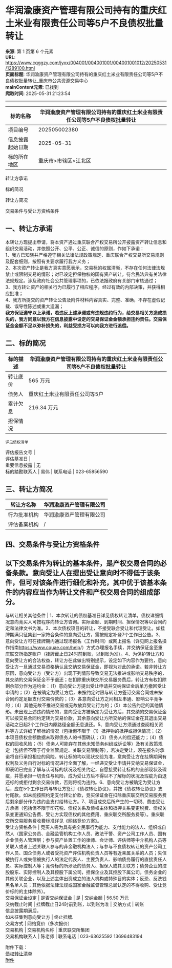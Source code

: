 # 华润渝康资产管理有限公司持有的重庆红土米业有限责任公司等5户不良债权批量转让

**来源**: 第 1 页第 6 个元素  
**URL**: https://www.cqggzy.com/jyxx/004001/004001001/004001001012/20250531/1289100.html  
**页面标题**: 华润渝康资产管理有限公司持有的重庆红土米业有限责任公司等5户不良债权批量转让_重庆市公共资源交易中心  
**mainContent元素**: 已找到  
**爬取时间**: 2025-05-31 21:23:54

---

标的名称 |  华润渝康资产管理有限公司持有的重庆红土米业有限责任公司等5户不良债权批量转让   
---|---  
项目编号 |  202505002380  | 转让底价 |  565 万元   
信息披露起始日期 |  2025-05-31  | 信息披露结束日期 |  2025-06-09   
标的所在地区 |  重庆市>市辖区>江北区  | 资产类别 |  债权   
  


转让方承诺

标的简况

转让方简况

交易条件与受让方资格条件

##  一、转让方承诺

  


本转让方现提出申请，将本资产通过重庆联合产权交易所公开披露资产转让信息和组织交易活动，并依照公开、公平、公正、诚信的原则，作如下承诺：  
1、我方已知晓并严格遵守相关法律法规政策规定、重庆联合产权交易所交易规则及配套细则，按照有关要求履行我方义务；  
2、本次资产转让是我方真实意愿表示，交易标的权属清晰，不存在任何法律法规禁止或限制交易的情形；对已设定担保物权的国有资产转让，符合民法典有关法律法规规定。涉及政府社会公共管理事项的，已依法报政府有关部门审核通过；  
3、我方转让资产的相关行为已履行了相应程序，经过有效的内部决策，并获得相应批准；  
4、我方所提交的资产转让公告及附件材料内容真实、完整、准确，不存在虚假记载、误导性陈述或重大遗漏；  
**我方保证遵守以上承诺，若违反上述承诺或有违规违约行为，给交易相关方造成损失的，我方同意以我方在信息披露中设定的交易保证金金额承担违约责任。交易保证金金额不足以弥补损失的，利益受损方可以向我方进行追偿。**

  


## 二、标的简况

  
标的描述 |  华润渝康资产管理有限公司持有的重庆红土米业有限责任公司等5户不良债权批量转让   
---|---  
转让底价 |  565 万元   
债务人 |  重庆红土米业有限责任公司等5户  |  债权本金金额  |  730.12 万元   
累计欠息 |  216.34 万元  |  本息合计  |  946.46 万元   
担保情况 | 
    
    
    详见债权清单  
  
评估报告文号 |   
评估基准日 |   
重要信息披露 | 无  
标的踏勘联系人 |  易伟  | 联系电话 |  023-65856590   
  


## 三、转让方简况

  
转让方名称 |  华润渝康资产管理有限公司   
---|---  
行为批准机构 |  华润渝康资产管理有限公司   
评估备案机构 | /  
  


## 四、交易条件与受让方资格条件

  
以下交易条件为转让的基本条件，是产权交易合同的必备条款。意向受让人在提出受让意向时不得低于该条件，但可对该条件进行细化和补充，其中优于该基本条件的内容应当作为转让文件和产权交易合同的组成部分。  
---  
与转让相关其他条件 | 1、本次转让的债权基准日详见债权转让清单，债权详细情况意向竞买人可按程序向转让方咨询。实际金额、到期时间、担保情况等以合同约定和法律文书为准。2、本次债权项目的转让，不接受联合受让和代理受让。如挂牌期满只征集到一家符合条件的意向受让方，需按规定补登7个工作日公告。3、意向受让方可在挂牌期内通过现场报名（工作时间）或网上报名（详见网上报名操作指南<https://www.cquae.com/help>/）方式办理报名手续，并交纳保证金至重庆联交所指定账户（挂牌截止日24时前到账，以到账为准）。4、为保护转让方和意向受让方的合法权益，转让方在此做出特别提示，设定如下内容作为要约，意向受让方一旦通过交易资格确认且交纳交易保证金，即视为对此的承诺。若非转让方原因，意向受让方（受让方）出现下列情形导致交易无法推进或影响交易秩序的，其交纳的交易保证金不予退还；在扣除重庆联交所交易服务费后，转让方有权扣除剩余部分作为违约金：（1）意向受让方提出受让申请并交纳保证金后单方撤回受让申请的；（2）在被确定为受让方后，未按约定时限与转让方签订交易合同或未按合同约定足额支付交易价款的；（3）各意向受让方之间相互串通、影响公平竞争的；（4）其他无故不推进交易或无故放弃受让行为的；（5）本公告约定的其他情形。未出现上述违约情形的，意向受让方被确定为受让方后，其交纳的交易保证金可以按交易合同约定转为交易价款，其余意向受让方所交纳的保证金在其退出交易活动之日起2个工作日内原路径全额无息退还。5、意向受让方须通过查阅相关资料等方式详细了解标的情况（包括但不限于（1）抵押物的抵押或担保情况；（2）本项目债权金额数据未取得债务人的书面确认；（3）债务人的偿还能力；（4）债权的回收风险；（5）债务人可能存在其他未知债务纠纷或诉讼等）及有关政策规定（包括但不限于行业监管规定、关联交易限制等），若决定受让，须在报名时承诺将自行承担相应的风险。转让标的均以现状交验为准，意向受让方在挂牌期间有权利及义务自行对标的情况进行全面了解，一经递交受让申请并交纳交易保证金，即表明已完全了解与认可标的状况及相关约定，自愿接受转让标的的全部现状及瑕疵，并愿承担一切责任与风险，成为受让方后不得以不了解标的状况及瑕疵为由退还标的或拒付剩余交易价款，否则将视为违约。6、意向受让方被确定为受让方后，应在5个工作日内与转让方签订《债权转让协议》，并按《债权转让协议》支付尾款。如未能按照约定支付转让价款，竞买保证金在扣除重庆联交所交易服务费后剩余部分作为违约金支付给转让方。7、项目成交后所产生的一切税、费由受让方承担（包括但不限于印花税、债权关系及债权主体和抵押关系变更税费、债权关系变更通知公告费、受让方实现债权的其他费用、重庆联交所服务费等）。重庆联交所交易服务费收费标准详见《网络竞价方案》。  
受让方资格条件 | 竞买人需为具有完全民事行为能力、支付能力的法人、组织或自然人（国家公务员、金融监管机构工作人员、政法干警、资产公司工作人员、国有企业债务人管理层；参与资产处置工作的律师、会计师、评估师等中介机构人员等关联人或者上述关联人参与的非金融机构法人；与参与不良债权转让的资产公司工作人员、国企债务人或者受托资产评估机构负责人员等有近亲属关系的人员；失信被执行人或失信被执行人的法定代表人、主要负责人、影响债务履行的直接责任人员、实际控制人等；竞价标的所涉及的债务人、担保人或其关联方；债务企业的控股股东、实际控制人及其控股下属公司，担保企业及其控股下属公司，债务企业的其他关联企业，以及上述主体出资成立的法人机构或特殊目的实体；反恐、反洗钱黑名单人员；其他依据法律法规或国家金融监督管理总局认定的不得收购、受让竞价标的的主体除外）。  
交易保证金设定 | 是否交纳保证金 |  是  | 交纳金额 |  56.50 万元   
交纳截止时间 |  挂牌截止日24时前到账，以到账为准  | 交纳方式 |  转账   
信息披露期满后，  
如未征集到意向受让方  | 终止挂牌.  
交易方式 | 网络竞价（多次报价）  
交易机构 | 交易机构名称 | 重庆联交所集团   
交易机构联系人 | 陈老师 | 联系电话 | 023-63625592 13696483194  
  
附件下载：  
[债权转让清单](https://files.cquae.com/Upload/2025/05/债权转让清单.pdf)   
[附件](https://files.cquae.com/Upload/2025/05/附件.pdf)

